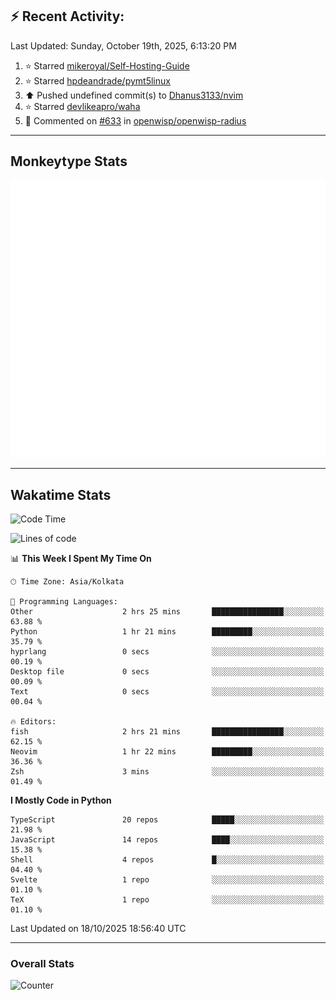 ## :zap: Recent Activity:
<!--RECENT_ACTIVITY:last_update-->
Last Updated: Sunday, October 19th, 2025, 6:13:20 PM
<!--RECENT_ACTIVITY:last_update_end-->
<!--RECENT_ACTIVITY:start-->
1. ⭐ Starred [mikeroyal/Self-Hosting-Guide](https://github.com/mikeroyal/Self-Hosting-Guide)<br>
2. ⭐ Starred [hpdeandrade/pymt5linux](https://github.com/hpdeandrade/pymt5linux)<br>
3. ⬆️ Pushed undefined commit(s) to [Dhanus3133/nvim](https://github.com/Dhanus3133/nvim)<br>
4. ⭐ Starred [devlikeapro/waha](https://github.com/devlikeapro/waha)<br>
5. 💬 Commented on [#633](https://github.com/openwisp/openwisp-radius/issues/633#issuecomment-3381398878) in [openwisp/openwisp-radius](https://github.com/openwisp/openwisp-radius)<br>
<!--RECENT_ACTIVITY:end-->

---

## Monkeytype Stats
<a href="https://monkeytype.com/profile/dhanus">
  <img src="https://raw.githubusercontent.com/Dhanus3133/Dhanus3133/monkeytype/monkeytype-lb.svg" alt="Monkeytype Profile" />
</a>

---

## Wakatime Stats
<!--START_SECTION:waka-->
![Code Time](http://img.shields.io/badge/Code%20Time-3%2C125%20hrs%2031%20mins-blue)

![Lines of code](https://img.shields.io/badge/From%20Hello%20World%20I%27ve%20Written-5.0%20million%20lines%20of%20code-blue)

📊 **This Week I Spent My Time On** 

```text
🕑︎ Time Zone: Asia/Kolkata

💬 Programming Languages: 
Other                    2 hrs 25 mins       ████████████████░░░░░░░░░   63.88 % 
Python                   1 hr 21 mins        █████████░░░░░░░░░░░░░░░░   35.79 % 
hyprlang                 0 secs              ░░░░░░░░░░░░░░░░░░░░░░░░░   00.19 % 
Desktop file             0 secs              ░░░░░░░░░░░░░░░░░░░░░░░░░   00.09 % 
Text                     0 secs              ░░░░░░░░░░░░░░░░░░░░░░░░░   00.04 % 

🔥 Editors: 
fish                     2 hrs 21 mins       ████████████████░░░░░░░░░   62.15 % 
Neovim                   1 hr 22 mins        █████████░░░░░░░░░░░░░░░░   36.36 % 
Zsh                      3 mins              ░░░░░░░░░░░░░░░░░░░░░░░░░   01.49 % 
```

**I Mostly Code in Python** 

```text
TypeScript               20 repos            █████░░░░░░░░░░░░░░░░░░░░   21.98 % 
JavaScript               14 repos            ████░░░░░░░░░░░░░░░░░░░░░   15.38 % 
Shell                    4 repos             █░░░░░░░░░░░░░░░░░░░░░░░░   04.40 % 
Svelte                   1 repo              ░░░░░░░░░░░░░░░░░░░░░░░░░   01.10 % 
TeX                      1 repo              ░░░░░░░░░░░░░░░░░░░░░░░░░   01.10 % 
```




 Last Updated on 18/10/2025 18:56:40 UTC
<!--END_SECTION:waka-->
---

### Overall Stats

<img src="https://moe-counter.glitch.me/get/@Dhanus3133?theme=asoul" alt="Counter" />

